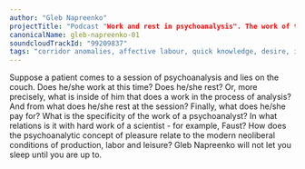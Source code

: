 ```yaml
---
author: "Gleb Napreenko"
projectTitle: "Podcast "Work and rest in psychoanalysis". The work of truth, the price of knowledge."
canonicalName: gleb-napreenko-01
soundcloudTrackId: "99209837"
tags: "corridor anomalies, affective labour, quick knowledge, desire, intimate interfaces, production drama, dispersed collectivity, pharmachoreography, sanatorium, terror of relationship"
---
```

Suppose a patient comes to a session of psychoanalysis and lies on the couch. Does he/she work at this time? Does he/she rest? Or, more precisely, what is inside of him that does a work in the process of analysis? And from what does he/she rest at the session? Finally, what does he/she pay for? What is the specificity of the work of a psychoanalyst? In what relations is it with hard work of a scientist - for example, Faust? How does the psychoanalytic concept of pleasure relate to the modern neoliberal conditions of production, labor and leisure?
Gleb Napreenko will not let you sleep until you are up to.
